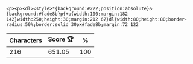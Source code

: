 `<p><p><dl><style>*{background:#222;position:absolute}&{background:#fade8b}p{+p{width:100;margin:182 142}width:250;height:30;margin:212 67}dl{width:80;height:80;border-radius:50%;border:solid 30px#fade8b;margin:72 122`

| Characters | Score 🏆 | %   |
| ---------- | -------- | --- |
| 216        | 651.05   | 100 |
